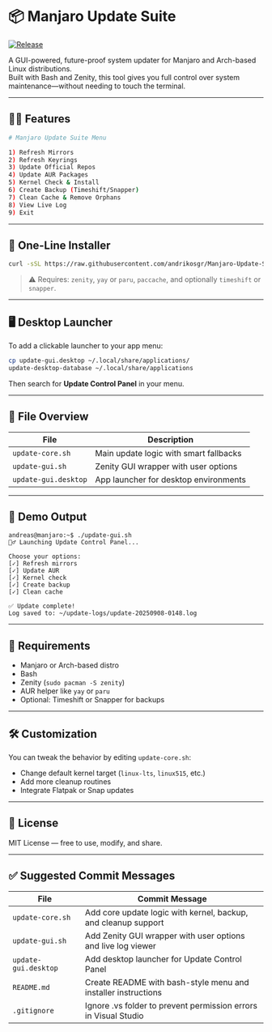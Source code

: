 # 📦 Manjaro Update Suite
[![Release](https://img.shields.io/github/v/release/andrikosgr/Manjaro-Update-Suite?label=Latest%20Release)](https://github.com/andrikosgr/Manjaro-Update-Suite/releases)



A GUI-powered, future-proof system updater for Manjaro and Arch-based Linux distributions.  
Built with Bash and Zenity, this tool gives you full control over system maintenance—without needing to touch the terminal.

---

## 🧙‍♂️ Features

```bash
# Manjaro Update Suite Menu

1) Refresh Mirrors
2) Refresh Keyrings
3) Update Official Repos
4) Update AUR Packages
5) Kernel Check & Install
6) Create Backup (Timeshift/Snapper)
7) Clean Cache & Remove Orphans
8) View Live Log
9) Exit
```

---

## 🚀 One-Line Installer

```bash
curl -sSL https://raw.githubusercontent.com/andrikosgr/Manjaro-Update-Suite/main/update-gui.sh | bash
```

> ⚠️ Requires: `zenity`, `yay` or `paru`, `paccache`, and optionally `timeshift` or `snapper`.

---

## 🖥️ Desktop Launcher

To add a clickable launcher to your app menu:

```bash
cp update-gui.desktop ~/.local/share/applications/
update-desktop-database ~/.local/share/applications
```

Then search for **Update Control Panel** in your menu.

---

## 📂 File Overview

| File                  | Description                                      |
|-----------------------|--------------------------------------------------|
| `update-core.sh`      | Main update logic with smart fallbacks           |
| `update-gui.sh`       | Zenity GUI wrapper with user options             |
| `update-gui.desktop`  | App launcher for desktop environments            |

---

## 🧪 Demo Output

```console
andreas@manjaro:~$ ./update-gui.sh
🧙‍♂️ Launching Update Control Panel...

Choose your options:
[✓] Refresh mirrors
[✓] Update AUR
[✓] Kernel check
[✓] Create backup
[✓] Clean cache

✅ Update complete!
Log saved to: ~/update-logs/update-20250908-0148.log
```

---

## 🧠 Requirements

- Manjaro or Arch-based distro  
- Bash  
- Zenity (`sudo pacman -S zenity`)  
- AUR helper like `yay` or `paru`  
- Optional: Timeshift or Snapper for backups

---

## 🛠️ Customization

You can tweak the behavior by editing `update-core.sh`:
- Change default kernel target (`linux-lts`, `linux515`, etc.)
- Add more cleanup routines
- Integrate Flatpak or Snap updates

---

## 📜 License

MIT License — free to use, modify, and share.

---

## ✅ Suggested Commit Messages

| File                  | Commit Message                                               |
|-----------------------|--------------------------------------------------------------|
| `update-core.sh`      | Add core update logic with kernel, backup, and cleanup support |
| `update-gui.sh`       | Add Zenity GUI wrapper with user options and live log viewer |
| `update-gui.desktop`  | Add desktop launcher for Update Control Panel                |
| `README.md`           | Create README with bash-style menu and installer instructions |
| `.gitignore`          | Ignore .vs folder to prevent permission errors in Visual Studio |
